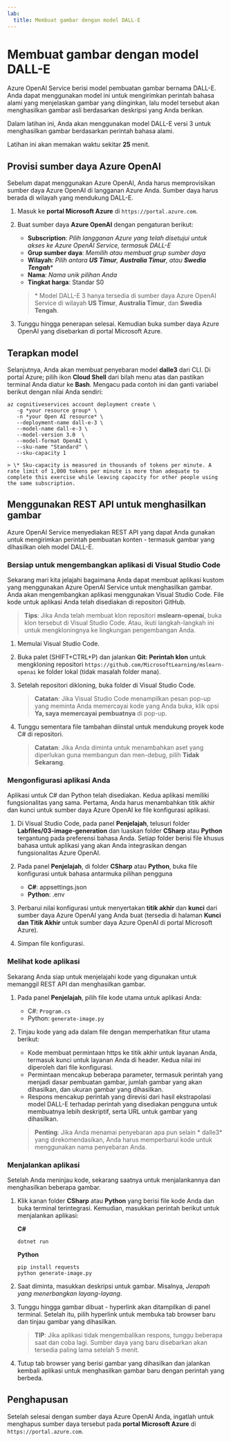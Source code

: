 ```yaml
---
lab:
  title: Membuat gambar dengan model DALL-E
---
```


# Membuat gambar dengan model DALL-E

Azure OpenAI Service berisi model pembuatan gambar bernama DALL-E. Anda dapat menggunakan model ini untuk mengirimkan perintah bahasa alami yang menjelaskan gambar yang diinginkan, lalu model tersebut akan menghasilkan gambar asli berdasarkan deskripsi yang Anda berikan.

Dalam latihan ini, Anda akan menggunakan model DALL-E versi 3 untuk menghasilkan gambar berdasarkan perintah bahasa alami.

Latihan ini akan memakan waktu sekitar **25** menit.

## Provisi sumber daya Azure OpenAI

Sebelum dapat menggunakan Azure OpenAI, Anda harus memprovisikan sumber daya Azure OpenAI di langganan Azure Anda. Sumber daya harus berada di wilayah yang mendukung DALL-E.

1. Masuk ke **portal Microsoft Azure** di `https://portal.azure.com`.
1. Buat sumber daya **Azure OpenAI** dengan pengaturan berikut:
    - **Subscription**: *Pilih langganan Azure yang telah disetujui untuk akses ke Azure OpenAI Service, termasuk DALL-E*
    - **Grup sumber daya**: *Memilih atau membuat grup sumber daya*
    - **Wilayah**: *Pilih antara **US Timur**, **Australia Timur**, atau **Swedia Tengah***\*
    - **Nama**: *Nama unik pilihan Anda*
    - **Tingkat harga**: Standar S0

    > \* Model DALL-E 3 hanya tersedia di sumber daya Azure OpenAI Service di wilayah **US Timur**, **Australia Timur**, dan **Swedia Tengah**.

1. Tunggu hingga penerapan selesai. Kemudian buka sumber daya Azure OpenAI yang disebarkan di portal Microsoft Azure.

## Terapkan model

Selanjutnya, Anda akan membuat penyebaran model **dalle3** dari CLI. Di portal Azure; pilih ikon **Cloud Shell** dari bilah menu atas dan pastikan terminal Anda diatur ke **Bash**. Mengacu pada contoh ini dan ganti variabel berikut dengan nilai Anda sendiri:

```dotnetcli
az cognitiveservices account deployment create \
   -g *your resource group* \
   -n *your Open AI resource* \
   --deployment-name dall-e-3 \
   --model-name dall-e-3 \
   --model-version 3.0  \
   --model-format OpenAI \
   --sku-name "Standard" \
   --sku-capacity 1
```

    > \* Sku-capacity is measured in thousands of tokens per minute. A rate limit of 1,000 tokens per minute is more than adequate to complete this exercise while leaving capacity for other people using the same subscription.


## Menggunakan REST API untuk menghasilkan gambar

Azure OpenAI Service menyediakan REST API yang dapat Anda gunakan untuk mengirimkan perintah pembuatan konten - termasuk gambar yang dihasilkan oleh model DALL-E.

### Bersiap untuk mengembangkan aplikasi di Visual Studio Code

Sekarang mari kita jelajahi bagaimana Anda dapat membuat aplikasi kustom yang menggunakan Azure OpenAI Service untuk menghasilkan gambar. Anda akan mengembangkan aplikasi menggunakan Visual Studio Code. File kode untuk aplikasi Anda telah disediakan di repositori GitHub.

> **Tips**: Jika Anda telah membuat klon repositori **mslearn-openai**, buka klon tersebut di Visual Studio Code. Atau, ikuti langkah-langkah ini untuk mengkloningnya ke lingkungan pengembangan Anda.

1. Memulai Visual Studio Code.
2. Buka palet (SHIFT+CTRL+P) dan jalankan **Git: Perintah klon** untuk mengkloning repositori `https://github.com/MicrosoftLearning/mslearn-openai` ke folder lokal (tidak masalah folder mana).
3. Setelah repositori dikloning, buka folder di Visual Studio Code.

    > **Catatan**: Jika Visual Studio Code menampilkan pesan pop-up yang meminta Anda memercayai kode yang Anda buka, klik opsi **Ya, saya memercayai pembuatnya** di pop-up.

4. Tunggu sementara file tambahan diinstal untuk mendukung proyek kode C# di repositori.

    > **Catatan**: Jika Anda diminta untuk menambahkan aset yang diperlukan guna membangun dan men-debug, pilih **Tidak Sekarang**.

### Mengonfigurasi aplikasi Anda

Aplikasi untuk C# dan Python telah disediakan. Kedua aplikasi memiliki fungsionalitas yang sama. Pertama, Anda harus menambahkan titik akhir dan kunci untuk sumber daya Azure OpenAI ke file konfigurasi aplikasi.

1. Di Visual Studio Code, pada panel **Penjelajah**, telusuri folder **Labfiles/03-image-generation** dan luaskan folder **CSharp** atau **Python** tergantung pada preferensi bahasa Anda. Setiap folder berisi file khusus bahasa untuk aplikasi yang akan Anda integrasikan dengan fungsionalitas Azure OpenAI.
2. Pada panel **Penjelajah**, di folder **CSharp** atau **Python**, buka file konfigurasi untuk bahasa antarmuka pilihan pengguna

    - **C#**: appsettings.json
    - **Python**: .env
    
3. Perbarui nilai konfigurasi untuk menyertakan **titik akhir** dan **kunci** dari sumber daya Azure OpenAI yang Anda buat (tersedia di halaman **Kunci dan Titik Akhir** untuk sumber daya Azure OpenAI di portal Microsoft Azure).
4. Simpan file konfigurasi.

### Melihat kode aplikasi

Sekarang Anda siap untuk menjelajahi kode yang digunakan untuk memanggil REST API dan menghasilkan gambar.

1. Pada panel **Penjelajah**, pilih file kode utama untuk aplikasi Anda:

    - C#: `Program.cs`
    - Python: `generate-image.py`

2. Tinjau kode yang ada dalam file dengan memperhatikan fitur utama berikut:
    - Kode membuat permintaan https ke titik akhir untuk layanan Anda, termasuk kunci untuk layanan Anda di header. Kedua nilai ini diperoleh dari file konfigurasi.
    - Permintaan mencakup beberapa parameter, termasuk perintah yang menjadi dasar pembuatan gambar, jumlah gambar yang akan dihasilkan, dan ukuran gambar yang dihasilkan.
    - Respons mencakup perintah yang direvisi dari hasil ekstrapolasi model DALL-E terhadap perintah yang disediakan pengguna untuk membuatnya lebih deskriptif, serta URL untuk gambar yang dihasilkan.
    
    > **Penting**: Jika Anda menamai penyebaran apa pun selain * dalle3* yang direkomendasikan, Anda harus memperbarui kode untuk menggunakan nama penyebaran Anda.

### Menjalankan aplikasi

Setelah Anda meninjau kode, sekarang saatnya untuk menjalankannya dan menghasilkan beberapa gambar.

1. Klik kanan folder **CSharp** atau **Python** yang berisi file kode Anda dan buka terminal terintegrasi. Kemudian, masukkan perintah berikut untuk menjalankan aplikasi:

   **C#**
   ```
   dotnet run
   ```
   
   **Python**
   ```
   pip install requests
   python generate-image.py
   ```

3. Saat diminta, masukkan deskripsi untuk gambar. Misalnya, *Jerapah yang menerbangkan layang-layang*.

4. Tunggu hingga gambar dibuat - hyperlink akan ditampilkan di panel terminal. Setelah itu, pilih hyperlink untuk membuka tab browser baru dan tinjau gambar yang dihasilkan.

   > **TIP**: Jika aplikasi tidak mengembalikan respons, tunggu beberapa saat dan coba lagi. Sumber daya yang baru disebarkan akan tersedia paling lama setelah 5 menit.

5. Tutup tab browser yang berisi gambar yang dihasilkan dan jalankan kembali aplikasi untuk menghasilkan gambar baru dengan perintah yang berbeda.

## Penghapusan

Setelah selesai dengan sumber daya Azure OpenAI Anda, ingatlah untuk menghapus sumber daya tersebut pada **portal Microsoft Azure** di `https://portal.azure.com`.
